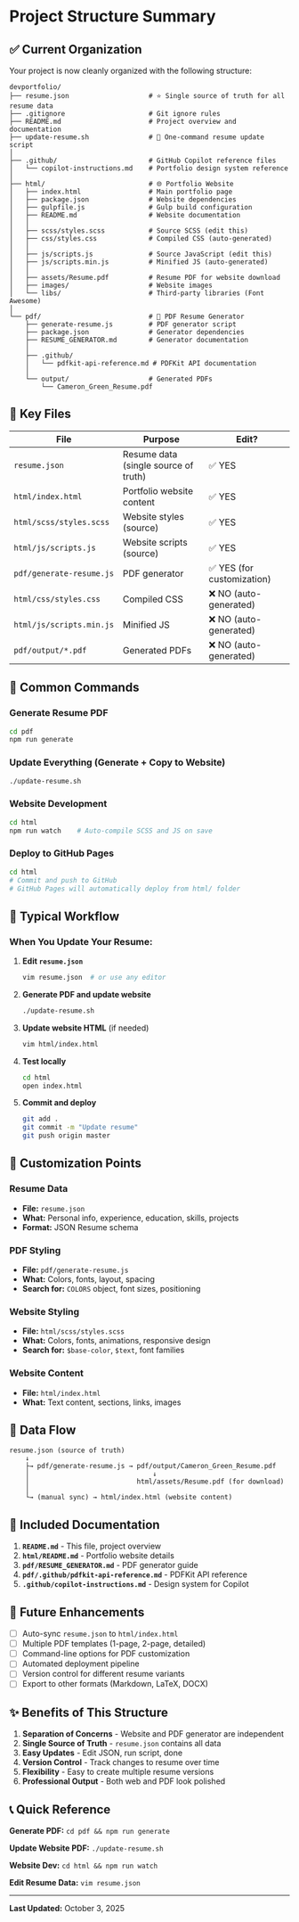 # Project Structure Summary

## ✅ Current Organization

Your project is now cleanly organized with the following structure:

```
devportfolio/
├── resume.json                    # ⭐ Single source of truth for all resume data
├── .gitignore                     # Git ignore rules
├── README.md                      # Project overview and documentation
├── update-resume.sh               # 🚀 One-command resume update script
│
├── .github/                       # GitHub Copilot reference files
│   └── copilot-instructions.md    # Portfolio design system reference
│
├── html/                          # 🌐 Portfolio Website
│   ├── index.html                 # Main portfolio page
│   ├── package.json               # Website dependencies
│   ├── gulpfile.js                # Gulp build configuration
│   ├── README.md                  # Website documentation
│   │
│   ├── scss/styles.scss           # Source SCSS (edit this)
│   ├── css/styles.css             # Compiled CSS (auto-generated)
│   │
│   ├── js/scripts.js              # Source JavaScript (edit this)
│   ├── js/scripts.min.js          # Minified JS (auto-generated)
│   │
│   ├── assets/Resume.pdf          # Resume PDF for website download
│   ├── images/                    # Website images
│   └── libs/                      # Third-party libraries (Font Awesome)
│
└── pdf/                           # 📄 PDF Resume Generator
    ├── generate-resume.js         # PDF generator script
    ├── package.json               # Generator dependencies
    ├── RESUME_GENERATOR.md        # Generator documentation
    │
    ├── .github/
    │   └── pdfkit-api-reference.md # PDFKit API documentation
    │
    └── output/                    # Generated PDFs
        └── Cameron_Green_Resume.pdf
```

## 🎯 Key Files

| File | Purpose | Edit? |
|------|---------|-------|
| `resume.json` | Resume data (single source of truth) | ✅ YES |
| `html/index.html` | Portfolio website content | ✅ YES |
| `html/scss/styles.scss` | Website styles (source) | ✅ YES |
| `html/js/scripts.js` | Website scripts (source) | ✅ YES |
| `pdf/generate-resume.js` | PDF generator | ✅ YES (for customization) |
| `html/css/styles.css` | Compiled CSS | ❌ NO (auto-generated) |
| `html/js/scripts.min.js` | Minified JS | ❌ NO (auto-generated) |
| `pdf/output/*.pdf` | Generated PDFs | ❌ NO (auto-generated) |

## 🚀 Common Commands

### Generate Resume PDF
```bash
cd pdf
npm run generate
```

### Update Everything (Generate + Copy to Website)
```bash
./update-resume.sh
```

### Website Development
```bash
cd html
npm run watch    # Auto-compile SCSS and JS on save
```

### Deploy to GitHub Pages
```bash
cd html
# Commit and push to GitHub
# GitHub Pages will automatically deploy from html/ folder
```

## 📝 Typical Workflow

### When You Update Your Resume:

1. **Edit `resume.json`**
   ```bash
   vim resume.json  # or use any editor
   ```

2. **Generate PDF and update website**
   ```bash
   ./update-resume.sh
   ```

3. **Update website HTML** (if needed)
   ```bash
   vim html/index.html
   ```

4. **Test locally**
   ```bash
   cd html
   open index.html
   ```

5. **Commit and deploy**
   ```bash
   git add .
   git commit -m "Update resume"
   git push origin master
   ```

## 🎨 Customization Points

### Resume Data
- **File:** `resume.json`
- **What:** Personal info, experience, education, skills, projects
- **Format:** JSON Resume schema

### PDF Styling
- **File:** `pdf/generate-resume.js`
- **What:** Colors, fonts, layout, spacing
- **Search for:** `COLORS` object, font sizes, positioning

### Website Styling
- **File:** `html/scss/styles.scss`
- **What:** Colors, fonts, animations, responsive design
- **Search for:** `$base-color`, `$text`, font families

### Website Content
- **File:** `html/index.html`
- **What:** Text content, sections, links, images

## 🔄 Data Flow

```
resume.json (source of truth)
    ↓
    ├→ pdf/generate-resume.js → pdf/output/Cameron_Green_Resume.pdf
    │                               ↓
    │                           html/assets/Resume.pdf (for download)
    │
    └→ (manual sync) → html/index.html (website content)
```

## 🎁 Included Documentation

1. **`README.md`** - This file, project overview
2. **`html/README.md`** - Portfolio website details
3. **`pdf/RESUME_GENERATOR.md`** - PDF generator guide
4. **`pdf/.github/pdfkit-api-reference.md`** - PDFKit API reference
5. **`.github/copilot-instructions.md`** - Design system for Copilot

## 🔮 Future Enhancements

- [ ] Auto-sync `resume.json` to `html/index.html`
- [ ] Multiple PDF templates (1-page, 2-page, detailed)
- [ ] Command-line options for PDF customization
- [ ] Automated deployment pipeline
- [ ] Version control for different resume variants
- [ ] Export to other formats (Markdown, LaTeX, DOCX)

## ✨ Benefits of This Structure

1. **Separation of Concerns** - Website and PDF generator are independent
2. **Single Source of Truth** - `resume.json` contains all data
3. **Easy Updates** - Edit JSON, run script, done
4. **Version Control** - Track changes to resume over time
5. **Flexibility** - Easy to create multiple resume versions
6. **Professional Output** - Both web and PDF look polished

## 📞 Quick Reference

**Generate PDF:** `cd pdf && npm run generate`

**Update Website PDF:** `./update-resume.sh`

**Website Dev:** `cd html && npm run watch`

**Edit Resume Data:** `vim resume.json`

---

**Last Updated:** October 3, 2025
